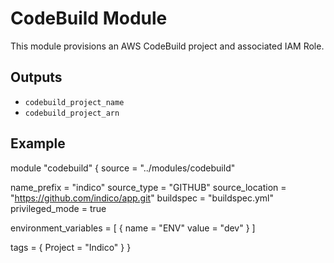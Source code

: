 # CodeBuild Module

This module provisions an AWS CodeBuild project and associated IAM Role.

## Outputs

- `codebuild_project_name`
- `codebuild_project_arn`

## Example

module "codebuild" {
  source = "../modules/codebuild"

  name_prefix      = "indico"
  source_type      = "GITHUB"
  source_location  = "https://github.com/indico/app.git"
  buildspec        = "buildspec.yml"
  privileged_mode  = true

  environment_variables = [
    {
      name  = "ENV"
      value = "dev"
    }
  ]

  tags = {
    Project = "Indico"
  }
}
